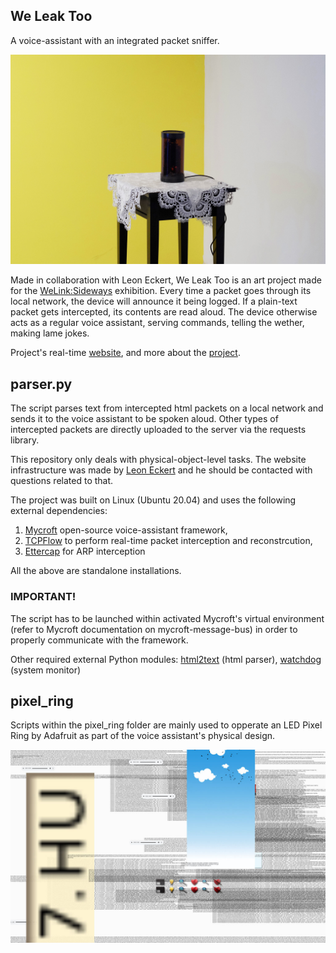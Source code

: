 ## We Leak Too

A voice-assistant with an integrated packet sniffer.

![weleaktoo](https://github.com/modern-online/We-Leak-Too/blob/main/images/DSCF6515-3-no-shadoww2.jpg)

Made in collaboration with Leon Eckert, We Leak Too is an art project made for the [WeLink:Sideways](http://we-link.chronusartcenter.org/sideways/) exhibition. Every time a packet goes through its local network, the device will announce it being logged. If a plain-text packet gets intercepted, its contents are read aloud. The device otherwise acts as a regular voice assistant, serving commands, telling the wether, making lame jokes. 

Project's real-time [website](https://weleaktoo.com/),
and more about the [project](https://vjnks.com/works/we-leak-too-43).

## parser.py 

The script parses text from intercepted html packets on a local network and sends it to the voice assistant to be spoken aloud. Other types of intercepted packets are directly uploaded to the server via the requests library. 

This repository only deals with physical-object-level tasks. The website infrastructure was made by [Leon Eckert](https://leoneckert.com/) and he should be contacted with questions related to that.

The project was built on Linux (Ubuntu 20.04) and uses the following external dependencies:
1) [Mycroft](https://github.com/mycroftai) open-source voice-assistant framework,
2) [TCPFlow](https://github.com/simsong/tcpflow) to perform real-time packet interception and reconstrcution,
3) [Ettercap](https://github.com/Ettercap/ettercap) for ARP interception 

All the above are standalone installations. 

### IMPORTANT!
The script has to be launched within activated Mycroft's virtual environment (refer to Mycroft documentation on mycroft-message-bus) in order to properly communicate with the framework. 

Other required external Python modules: 
[html2text](https://pypi.org/project/html2text/) (html parser), [watchdog](https://pypi.org/project/watchdog/) (system monitor) 

## pixel_ring

Scripts within the pixel_ring folder are mainly used to opperate an LED Pixel Ring by Adafruit as part of the voice assistant's physical design. 

![website](https://github.com/modern-online/We-Leak-Too/blob/main/images/Screen%20Shot%202020-11-20%20at%2022.47.22w.jpg)
